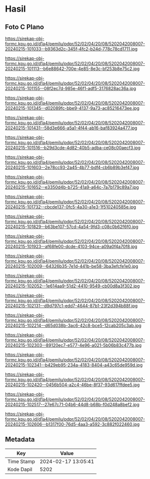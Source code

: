 # Hasil

## Foto C Plano

https://sirekap-obj-formc.kpu.go.id/d1a4/pemilu/pdpr/52/02/04/20/08/5202042008007-20240215-101033--b9363d2c-345f-4fc2-b24d-778c78cd1711.jpg

https://sirekap-obj-formc.kpu.go.id/d1a4/pemilu/pdpr/52/02/04/20/08/5202042008007-20240215-101113--b6e88642-700e-4e85-8e3c-bf253b8e75c2.jpg

https://sirekap-obj-formc.kpu.go.id/d1a4/pemilu/pdpr/52/02/04/20/08/5202042008007-20240215-101155--08f2ec7d-985e-46f1-adf5-3176828ac36a.jpg

https://sirekap-obj-formc.kpu.go.id/d1a4/pemilu/pdpr/52/02/04/20/08/5202042008007-20240215-101345--d02089fc-bbe9-4137-9a73-ac85216473ee.jpg

https://sirekap-obj-formc.kpu.go.id/d1a4/pemilu/pdpr/52/02/04/20/08/5202042008007-20240215-101431--58d3e666-a5a1-4f44-ab16-baf83924a477.jpg

https://sirekap-obj-formc.kpu.go.id/d1a4/pemilu/pdpr/52/02/04/20/08/5202042008007-20240215-101516--b29d3cde-4d82-40b5-adba-ce08c00aecf3.jpg

https://sirekap-obj-formc.kpu.go.id/d1a4/pemilu/pdpr/52/02/04/20/08/5202042008007-20240215-101603--2e78cc93-2a45-4b77-bdf4-cb6b89b3ef47.jpg

https://sirekap-obj-formc.kpu.go.id/d1a4/pemilu/pdpr/52/02/04/20/08/5202042008007-20240215-101652--e3350d4b-b725-41a9-a64c-7a7b179c89a7.jpg

https://sirekap-obj-formc.kpu.go.id/d1a4/pemilu/pdpr/52/02/04/20/08/5202042008007-20240215-101732--cbcde137-0fc5-4a30-a1e3-1f510240585e.jpg

https://sirekap-obj-formc.kpu.go.id/d1a4/pemilu/pdpr/52/02/04/20/08/5202042008007-20240215-101829--b63be107-57cd-4a54-9fd3-c08c0b62f6f0.jpg

https://sirekap-obj-formc.kpu.go.id/d1a4/pemilu/pdpr/52/02/04/20/08/5202042008007-20240215-101923--af68fe00-dcde-4103-94ce-a09a0f4a70f8.jpg

https://sirekap-obj-formc.kpu.go.id/d1a4/pemilu/pdpr/52/02/04/20/08/5202042008007-20240215-102009--64326b35-7e1d-441b-be58-3ba3efcfe1e0.jpg

https://sirekap-obj-formc.kpu.go.id/d1a4/pemilu/pdpr/52/02/04/20/08/5202042008007-20240215-102052--1e614aa9-51d2-4410-9549-cb00d8a3f302.jpg

https://sirekap-obj-formc.kpu.go.id/d1a4/pemilu/pdpr/52/02/04/20/08/5202042008007-20240215-102131--d9d797c1-edd7-4644-87b1-23f2d394b88f.jpg

https://sirekap-obj-formc.kpu.go.id/d1a4/pemilu/pdpr/52/02/04/20/08/5202042008007-20240215-102214--d65d038b-3ac6-42c8-bce5-12cab205c3ab.jpg

https://sirekap-obj-formc.kpu.go.id/d1a4/pemilu/pdpr/52/02/04/20/08/5202042008007-20240215-102303--89120ec7-e577-4e96-a021-5b06b83c477b.jpg

https://sirekap-obj-formc.kpu.go.id/d1a4/pemilu/pdpr/52/02/04/20/08/5202042008007-20240215-102341--b429eb95-234a-4183-8404-a43c65de959d.jpg

https://sirekap-obj-formc.kpu.go.id/d1a4/pemilu/pdpr/52/02/04/20/08/5202042008007-20240215-102420--0456b504-a2c4-46be-8f37-93d617ffdee5.jpg

https://sirekap-obj-formc.kpu.go.id/d1a4/pemilu/pdpr/52/02/04/20/08/5202042008007-20240215-102517--27e67c71-04b6-44d8-b68b-f0d248a8bef2.jpg

https://sirekap-obj-formc.kpu.go.id/d1a4/pemilu/pdpr/52/02/04/20/08/5202042008007-20240215-102606--b1317f00-76d5-4aa3-a592-3c882f022460.jpg


## Metadata

| Key        | Value               |
| ---------- | ------------------- |
| Time Stamp | 2024-02-17 13:05:41 |
| Kode Dapil | 5202                |



